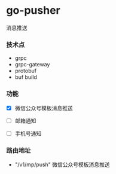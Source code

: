 # go-pusher
消息推送

### 技术点
- grpc
- grpc-gateway
- protobuf
- buf build

### 功能
- [x] 微信公众号模板消息推送
- [ ] 邮箱通知
- [ ] 手机号通知


### 路由地址
- "/v1/mp/push"  微信公众号模板消息推送
